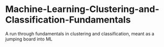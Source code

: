 # Machine-Learning-Clustering-and-Classification-Fundamentals
A run through fundamentals in clustering and classification, meant as a jumping board into ML
